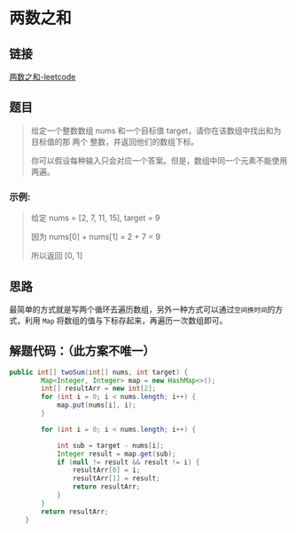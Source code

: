# 两数之和

## 链接
[两数之和-leetcode](https://leetcode-cn.com/problems/two-sum/)

## 题目

>给定一个整数数组 nums 和一个目标值 target，请你在该数组中找出和为目标值的那 两个 整数，并返回他们的数组下标。
>
> 你可以假设每种输入只会对应一个答案。但是，数组中同一个元素不能使用两遍。

### 示例:

> 给定 nums = [2, 7, 11, 15], target = 9
> 
> 因为 nums[0] + nums[1] = 2 + 7 = 9
>
> 所以返回 [0, 1]

## 思路
最简单的方式就是写两个循环去遍历数组，另外一种方式可以通过```空间换时间```的方式，利用 ```Map``` 将数组的值与下标存起来，再遍历一次数组即可。

## 解题代码：（此方案不唯一）
```java
public int[] twoSum(int[] nums, int target) {
        Map<Integer, Integer> map = new HashMap<>();
        int[] resultArr = new int[2];
        for (int i = 0; i < nums.length; i++) {
            map.put(nums[i], i);
        }

        for (int i = 0; i < nums.length; i++) {

            int sub = target - nums[i];
            Integer result = map.get(sub);
            if (null != result && result != i) {
                resultArr[0] = i;
                resultArr[1] = result;
                return resultArr;
            }
        }
        return resultArr;
    }
```
